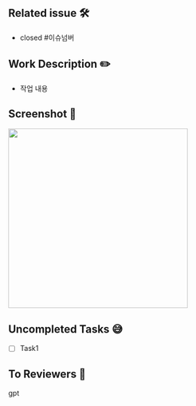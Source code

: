 ## Related issue 🛠
- closed #이슈넘버

## Work Description ✏️
- 작업 내용

## Screenshot 📸
<img src="" width="360"/>

## Uncompleted Tasks 😅
- [ ] Task1

## To Reviewers 📢
gpt
